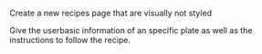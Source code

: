 Create a new recipes page that are visually not styled 

Give the userbasic information of an specific plate as well as the 
instructions to follow the recipe.
